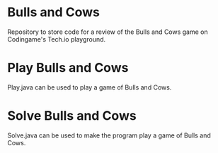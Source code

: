 # Bulls and Cows
Repository to store code for a review of the Bulls and Cows game on Codingame's Tech.io playground.

# Play Bulls and Cows
Play.java can be used to play a game of Bulls and Cows.

# Solve Bulls and Cows
Solve.java can be used to make the program play a game of Bulls and Cows.
